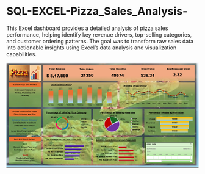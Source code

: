 # SQL-EXCEL-Pizza_Sales_Analysis-
This Excel dashboard provides a detailed analysis of pizza sales performance, helping identify key revenue drivers, top-selling categories, and customer ordering patterns. The goal was to transform raw sales data into actionable insights using Excel’s data analysis and visualization capabilities.

![image Alt](https://github.com/Pashyanti3/SQL-EXCEL-Pizza_Sales_Analysis-/blob/7f99d79d8c3d30e0b5dafcf20ebdb826ad000cef/Dashboard%20pic.png)
